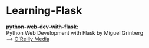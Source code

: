 # Learning-Flask
**python-web-dev-with-flask:**    
Python Web Development with Flask by Miguel Grinberg   
--> [O'Reilly Media](https://www.safaribooksonline.com/library/view/python-web-development/9781491919194/video212394.html?autoStart=True)
